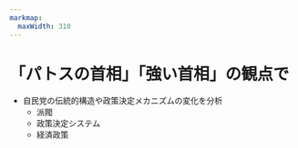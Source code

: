 ```yaml
---
markmap:
  maxWidth: 310
---
```


# 「パトスの首相」「強い首相」の観点で
  - 自民党の伝統的構造や政策決定メカニズムの変化を分析
    - 派閥
    - 政策決定システム
    - 経済政策
